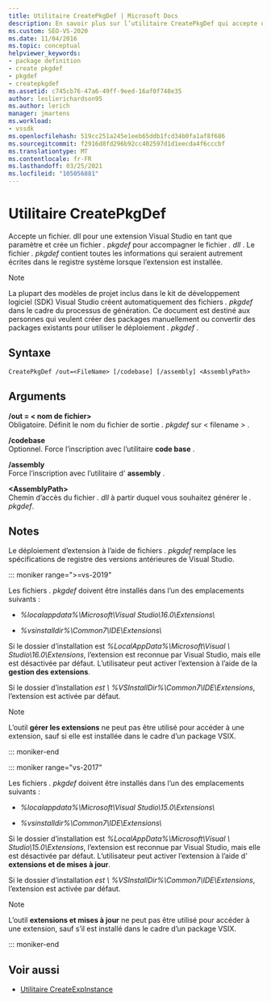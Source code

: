 ```yaml
---
title: Utilitaire CreatePkgDef | Microsoft Docs
description: En savoir plus sur l’utilitaire CreatePkgDef qui accepte un fichier. dll pour une extension Visual Studio en tant que paramètre et crée un fichier. pkgdef pour accompagner le fichier. dll.
ms.custom: SEO-VS-2020
ms.date: 11/04/2016
ms.topic: conceptual
helpviewer_keywords:
- package definition
- create pkgdef
- pkgdef
- createpkgdef
ms.assetid: c745cb76-47a6-49ff-9eed-16af0f748e35
author: leslierichardson95
ms.author: lerich
manager: jmartens
ms.workload:
- vssdk
ms.openlocfilehash: 519cc251a245e1eeb65ddb1fcd34b0fa1af8f686
ms.sourcegitcommit: f2916d8fd296b92cc402597d1d1eecda4f6cccbf
ms.translationtype: MT
ms.contentlocale: fr-FR
ms.lasthandoff: 03/25/2021
ms.locfileid: "105056881"
---
```

# <a name="createpkgdef-utility"></a>Utilitaire CreatePkgDef
Accepte un fichier. dll pour une extension Visual Studio en tant que paramètre et crée un fichier *. pkgdef* pour accompagner le fichier *. dll* . Le fichier *. pkgdef* contient toutes les informations qui seraient autrement écrites dans le registre système lorsque l’extension est installée.

> [!NOTE]
> La plupart des modèles de projet inclus dans le kit de développement logiciel (SDK) Visual Studio créent automatiquement des fichiers *. pkgdef* dans le cadre du processus de génération. Ce document est destiné aux personnes qui veulent créer des packages manuellement ou convertir des packages existants pour utiliser le déploiement *. pkgdef*  .

## <a name="syntax"></a>Syntaxe

```
CreatePkgDef /out=<FileName> [/codebase] [/assembly] <AssemblyPath>
```

## <a name="arguments"></a>Arguments
**/out = &lt; nom de fichier&gt;**\
Obligatoire. Définit le nom du fichier de sortie *. pkgdef* sur &lt; filename &gt; .

**/codebase**\
Optionnel. Force l’inscription avec l’utilitaire **code base** .

**/assembly**\
Force l’inscription avec l’utilitaire d' **assembly** .

**&lt;AssemblyPath&gt;**\
Chemin d’accès du fichier *. dll* à partir duquel vous souhaitez générer le *. pkgdef*.

## <a name="remarks"></a>Notes
Le déploiement d’extension à l’aide de fichiers *. pkgdef* remplace les spécifications de registre des versions antérieures de Visual Studio.

::: moniker range=">=vs-2019"

Les fichiers *. pkgdef* doivent être installés dans l’un des emplacements suivants :

- *%localappdata%\Microsoft\Visual Studio\16.0\Extensions\\*

- *%vsinstalldir%\Common7\IDE\Extensions\\*

Si le dossier d’installation est *%LocalAppData%\Microsoft\Visual \\ Studio\16.0\Extensions*, l’extension est reconnue par Visual Studio, mais elle est désactivée par défaut. L’utilisateur peut activer l’extension à l’aide de la **gestion des extensions**.

Si le dossier d’installation *est \\ %VSInstallDir%\Common7\IDE\Extensions*, l’extension est activée par défaut.

> [!NOTE]
> L’outil **gérer les extensions** ne peut pas être utilisé pour accéder à une extension, sauf si elle est installée dans le cadre d’un package VSIX.

::: moniker-end

::: moniker range="vs-2017"

Les fichiers *. pkgdef* doivent être installés dans l’un des emplacements suivants :

- *%localappdata%\Microsoft\Visual Studio\15.0\Extensions\\*

- *%vsinstalldir%\Common7\IDE\Extensions\\*

Si le dossier d’installation est *%LocalAppData%\Microsoft\Visual \\ Studio\15.0\Extensions*, l’extension est reconnue par Visual Studio, mais elle est désactivée par défaut. L’utilisateur peut activer l’extension à l’aide d' **extensions et de mises à jour**.

Si le dossier d’installation *est \\ %VSInstallDir%\Common7\IDE\Extensions*, l’extension est activée par défaut.

> [!NOTE]
> L’outil **extensions et mises à jour** ne peut pas être utilisé pour accéder à une extension, sauf s’il est installé dans le cadre d’un package VSIX.

::: moniker-end

## <a name="see-also"></a>Voir aussi
- [Utilitaire CreateExpInstance](../../extensibility/internals/createexpinstance-utility.md)
